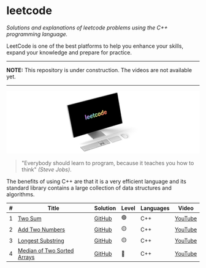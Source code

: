 # leetcode

_Solutions and explanations of leetcode problems using the C++ programming language._

LeetCode is one of the best platforms to help you enhance your skills, expand your knowledge and prepare for practice.

---

**NOTE:**
This repository is under construction. The videos are not available yet.

---

![displayXDR](display.png)

> "Everybody should learn to program, because it teaches you how to think" _(Steve Jobs)_.

The benefits of using C++ are that it is a very efficient language and its standard library contains a large collection of data structures and algorithms.

| #   | Title                                                                                              | Solution                                                                                            | Level | Languages | Video                           |
| --- | -------------------------------------------------------------------------------------------------- | --------------------------------------------------------------------------------------------------- | ----- | --------- | ------------------------------- |
| 1   | [Two Sum](https://leetcode.com/problems/two-sum/)                                                  | [GitHub](https://github.com/joaocarlos-mag/leetcode/blob/main/cpp/1-Two-Sum.md)                     | 🟢    | C++       | [YouTube](https://youtube.com/) |
| 2   | [Add Two Numbers](https://leetcode.com/problems/add-two-numbers/)                                  | [GitHub](https://github.com/joaocarlos-mag/leetcode/blob/main/cpp/2-Add-Two-Numbers.md)             | 🟡    | C++       | [YouTube](https://youtube.com/) |
| 3   | [Longest Substring](https://leetcode.com/problems/longest-substring-without-repeating-characters/) | [GitHub](https://github.com/joaocarlos-mag/leetcode/blob/main/cpp/3-Longest-Substring.md)           | 🟡    | C++       | [YouTube](https://youtube.com/) |
| 4   | [Median of Two Sorted Arrays](https://leetcode.com/problems/median-of-two-sorted-arrays/)          | [GitHub](https://github.com/joaocarlos-mag/leetcode/blob/main/cpp/4-Median-of-Two-Sorted-Arrays.md) | 🔴    | C++       | [YouTube](https://youtube.com/) |
